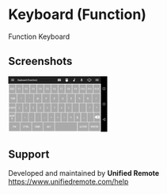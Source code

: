 # Keyboard (Function)
Function Keyboard

## Screenshots
<img src="ignore/screen.png" width="200" />

## Support
Developed and maintained by **Unified Remote**  
https://www.unifiedremote.com/help

